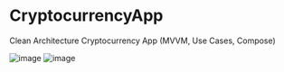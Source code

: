 # CryptocurrencyApp

Clean Architecture Cryptocurrency App (MVVM, Use Cases, Compose)

![image](https://github.com/michaeljordanr/CryptocurrencyApp/assets/7414749/88a39401-75cb-40fd-bfdd-7ad0f4b5b6e9)
![image](https://github.com/michaeljordanr/CryptocurrencyApp/assets/7414749/4c8a1d00-731a-48c3-aa34-b31d26787e37)

